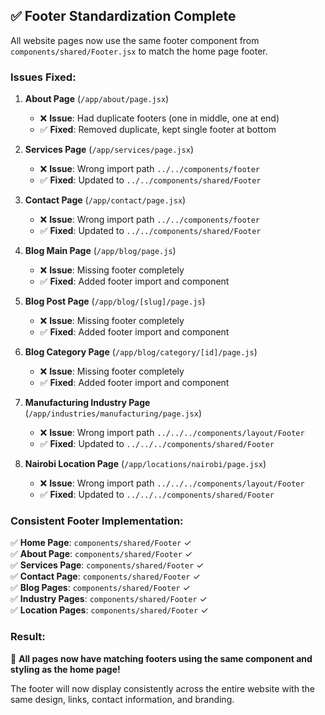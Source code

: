 ## ✅ Footer Standardization Complete

All website pages now use the same footer component from `components/shared/Footer.jsx` to match the home page footer.

### **Issues Fixed:**

1. **About Page** (`/app/about/page.jsx`)
   - ❌ **Issue**: Had duplicate footers (one in middle, one at end)
   - ✅ **Fixed**: Removed duplicate, kept single footer at bottom

2. **Services Page** (`/app/services/page.jsx`)
   - ❌ **Issue**: Wrong import path `../../components/footer`
   - ✅ **Fixed**: Updated to `../../components/shared/Footer`

3. **Contact Page** (`/app/contact/page.jsx`)
   - ❌ **Issue**: Wrong import path `../../components/footer`
   - ✅ **Fixed**: Updated to `../../components/shared/Footer`

4. **Blog Main Page** (`/app/blog/page.js`)
   - ❌ **Issue**: Missing footer completely
   - ✅ **Fixed**: Added footer import and component

5. **Blog Post Page** (`/app/blog/[slug]/page.js`)
   - ❌ **Issue**: Missing footer completely
   - ✅ **Fixed**: Added footer import and component

6. **Blog Category Page** (`/app/blog/category/[id]/page.js`)
   - ❌ **Issue**: Missing footer completely
   - ✅ **Fixed**: Added footer import and component

7. **Manufacturing Industry Page** (`/app/industries/manufacturing/page.jsx`)
   - ❌ **Issue**: Wrong import path `../../../components/layout/Footer`
   - ✅ **Fixed**: Updated to `../../../components/shared/Footer`

8. **Nairobi Location Page** (`/app/locations/nairobi/page.jsx`)
   - ❌ **Issue**: Wrong import path `../../../components/layout/Footer`
   - ✅ **Fixed**: Updated to `../../../components/shared/Footer`

### **Consistent Footer Implementation:**

✅ **Home Page**: `components/shared/Footer` ✓  
✅ **About Page**: `components/shared/Footer` ✓  
✅ **Services Page**: `components/shared/Footer` ✓  
✅ **Contact Page**: `components/shared/Footer` ✓  
✅ **Blog Pages**: `components/shared/Footer` ✓  
✅ **Industry Pages**: `components/shared/Footer` ✓  
✅ **Location Pages**: `components/shared/Footer` ✓  

### **Result:**
🎉 **All pages now have matching footers using the same component and styling as the home page!**

The footer will now display consistently across the entire website with the same design, links, contact information, and branding.
